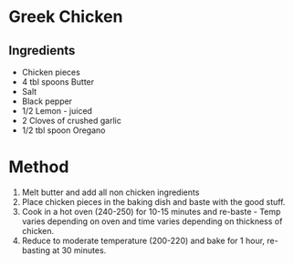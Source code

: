 # Greek Chicken

## Ingredients

* Chicken pieces
* 4 tbl spoons Butter
* Salt
* Black pepper
* 1/2 Lemon - juiced
* 2 Cloves of crushed garlic
* 1/2 tbl spoon Oregano

# Method

1. Melt butter and add all non chicken ingredients
1. Place chicken pieces in the baking dish and baste with the good stuff.
1. Cook in a hot oven (240-250) for 10-15 minutes and re-baste - Temp varies depending on oven and time varies depending on thickness of chicken.
1. Reduce to moderate temperature (200-220) and bake for 1 hour, re-basting at 30 minutes.

